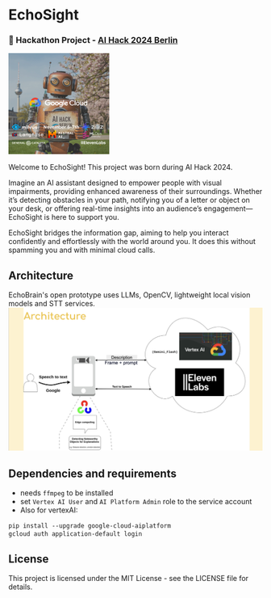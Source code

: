 
# EchoSight
### 🚀 Hackathon Project - [AI Hack 2024 Berlin](https://rsvp.withgoogle.com/events/ai-hack-berlin) 
<img src="Hackathon-Website.png" alt="hack" width="200" height="200"/>

Welcome to EchoSight! This project was born during AI Hack 2024.

Imagine an AI assistant designed to empower people with visual impairments, providing enhanced awareness of their surroundings. Whether it’s detecting obstacles in your path, notifying you of a letter or object on your desk, or offering real-time insights into an audience’s engagement—EchoSight is here to support you.

EchoSight bridges the information gap, aiming to help you interact confidently and effortlessly with the world around you.
It does this without spamming you and with minimal cloud calls.

## Architecture
EchoBrain's open prototype uses LLMs, OpenCV, lightweight local vision models and STT services.
![Architecture](architecture.png)

## Dependencies and requirements
- needs `ffmpeg` to be installed
- set `Vertex AI User` and `AI Platform Admin` role to the service account 
- Also for vertexAI:
```
pip install --upgrade google-cloud-aiplatform
gcloud auth application-default login
 ```

## License
This project is licensed under the MIT License - see the LICENSE file for details.